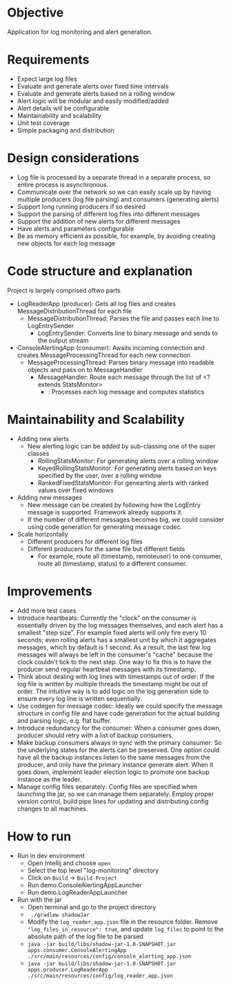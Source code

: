# Objective
Application for log monitoring and alert generation.

# Requirements
- Expect large log files
- Evaluate and generate alerts over fixed time intervals
- Evaluate and generate alerts based on a rolling window
- Alert logic will be modular and easily modified/added
- Alert details will be configurable
- Maintainability and scalability
- Unit test coverage
- Simple packaging and distribution

# Design considerations
- Log file is processed by a separate thread in a separate process, so entire process is asynchronous.
- Communicate over the network so we can easily scale up by having multiple producers (log file parsing) and consumers (generating alerts)
- Support long running producers if so desired
- Support the parsing of different log files into different messages
- Support the addition of new alerts for different messages
- Have alerts and parameters configurable
- Be as memory efficient as possible, for example, by avoiding creating new objects for each log message

# Code structure and explanation
Project is largely comprised oftwo parts
- LogReaderApp (producer): Gets all log files and creates MessageDistributionThread for each file 
  - MessageDistributionThread: Parses the file and passes each line to LogEntrySender
    - LogEntrySender: Converts line to binary message and sends to the output stream
- ConsoleAlertingApp (consumer): Awaits incoming connection and creates MessageProcessingThread for each new connection
  - MessageProcessingThread: Parses binary message into readable objects and pass on to MessageHandler
    - MessageHandler: Route each message through the list of <? extends StatsMonitor>
      - <? extends StatsMonitor>: Processes each log message and computes statistics

# Maintainability and Scalability
- Adding new alerts
  - New alerting logic can be added by sub-classing one of the super classes
    - RollingStatsMonitor: For generating alerts over a rolling window
    - KeyedRollingStatsMonitor: For generating alerts based on keys specified by the user, over a rolling window
    - RankedFixedStatsMonitor: For genearting alerts with ranked values over fixed windows
- Adding new messages
  - New message can be created by following how the LogEntry message is supported. Framework already supports it.
  - If the number of different messages becomes big, we could consider using code generation for generating message codec.
- Scale horizontally
  - Different producers for different log files
  - Different producers for the same file but different fields
    - For example, route all (timestamp, remoteuser) to one consumer, route all (timestamp, status) to a different consumer.

# Improvements
- Add more test cases
- Introduce heartbeats: Currently the "clock" on the consumer is essentially driven by the log messages themselves, and each alert has a smallest "step size". For example fixed alerts will only fire every 10 seconds; even rolling alerts has a smallest unit by which it aggregates messages, which by default is 1 second. As a result, the last few log messages will always be left in the consumer's "cache" because the clock couldn't tick to the next step. One way to fix this is to have the producer send regular heartbeat messages with its timestamp.
- Think about dealing with log lines with timestamps out of order: If the log file is written by multiple threads the timestamp might be out of order. The intuitive way is to add logic on the log generation side to ensure every log line is written sequentially.
- Use codegen for message codec: Ideally we could specify the message structure in config file and have code generation for the actual building and parsing logic, e.g. flat buffer.
- Introduce redundancy for the consumer: When a consumer goes down, producer should retry with a list of backup consumers.
- Make backup consumers always in sync with the primary consumer: So the underlying states for the alerts can be preserved. One option could have all the backup instances listen to the same messages from the producer, and only have the primary instance generate alert. When it goes down, implement leader election logic to promote one backup instance as the leader.
- Manage config files separately: Config files are specified when launching the jar, so we can manage them separately. Employ proper version control, build pipe lines for updating and distributing config changes to all machines.

# How to run
- Run in dev environment
  - Open Intellij and choose ```open```
  - Select the top level "log-monitoring" directory
  - Click on ```Build``` -> ```Build Project```
  - Run demo.ConsoleAlertingAppLauncher
  - Run demo.LogReaderAppLauncher
- Run with the jar
  - Open terminal and go to the project directory
  - ``` ./gradlew shadowJar```
  - Modify the ```log_reader_app.json``` file in the resource folder. Remove ```"log_files_in_resource": true```, and update ```log_files``` to point to the absolute path of the log file to be parsed
  - ```java -jar build/libs/shadow-jar-1.0-SNAPSHOT.jar apps.consumer.ConsoleAlertingApp ./src/main/resources/config/console_alerting_app.json```
  - ```java -jar build/libs/shadow-jar-1.0-SNAPSHOT.jar apps.producer.LogReaderApp ./src/main/resources/config/log_reader_app.json```

